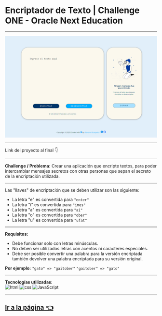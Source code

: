 # Encriptador de Texto | Challenge ONE - Oracle Next Education
---

![App Encriptador](https://github.com/GioScarp/encriptador/blob/main/images/Encriptador.png)

---

Link del proyecto al final 👇

---

**Challenge / Problema:**
Crear una aplicación que encripte textos, para poder intercambiar mensajes secretos con otras personas que sepan el secreto de la encriptación utilizada.

---

Las "llaves" de encriptación que se deben utilizar son las siguiente:  
  
  - La letra "e" es convertida para `"enter"`
  - La letra "i" es convertida para `"imes"`
  - La letra "a" es convertida para `"ai"`
  - La letra "o" es convertida para `"ober"`
  - La letra "u" es convertida para `"ufat"`

---

**Requisitos:**  
  - Debe funcionar solo con letras minúsculas.
  - No deben ser utilizados letras con acentos ni caracteres especiales.
  - Debe ser posible convertir una palabra para la versión encriptada también devolver una palabra encriptada para su versión original.  

**Por ejemplo:** `"gato" => "gaitober"` `"gaitober" => "gato"`

---

**Tecnologías utilizadas:**  
<img src="https://img.icons8.com/color/344/html-5--v1.png" alt="html" width="50"/>
<img src="https://img.icons8.com/color/344/css3.png" alt="css" width="50"/>
<img src="https://img.icons8.com/color/344/javascript--v1.png" alt="JavaScript" width="50"/>

---

[**Ir a la página** 👈](https://gioscarp.github.io/encriptador/)
---
